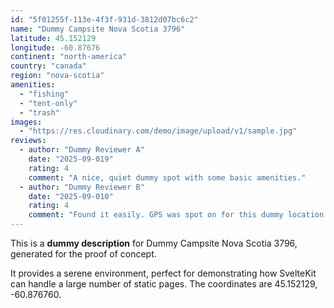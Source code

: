 ```yaml
---
id: "5f01255f-113e-4f3f-931d-3812d07bc6c2"
name: "Dummy Campsite Nova Scotia 3796"
latitude: 45.152129
longitude: -60.87676
continent: "north-america"
country: "canada"
region: "nova-scotia"
amenities:
  - "fishing"
  - "tent-only"
  - "trash"
images:
  - "https://res.cloudinary.com/demo/image/upload/v1/sample.jpg"
reviews:
  - author: "Dummy Reviewer A"
    date: "2025-09-019"
    rating: 4
    comment: "A nice, quiet dummy spot with some basic amenities."
  - author: "Dummy Reviewer B"
    date: "2025-09-010"
    rating: 4
    comment: "Found it easily. GPS was spot on for this dummy location."
---
```


This is a **dummy description** for Dummy Campsite Nova Scotia 3796, generated for the proof of concept.

It provides a serene environment, perfect for demonstrating how SvelteKit can handle a large number of static pages. The coordinates are 45.152129, -60.876760.

